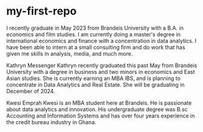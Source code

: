 # my-first-repo
I recently graduate in May 2023 from Brandeis University with a B.A. in economics and film studies. I am currently doing a master's degree in international economics and finance with a concentration in data analytics. I have been able to intern at a small consulting firm and do work that has given me skills in analysis, media, and much more.

Kathryn Messenger
Kathryn recently graduated this past May from Brandeis University with a degree in business and two minors in economics and East Asian studies. She is currently earning an MBA IBS, and is planning to concentrate in Data Analytics and Real Estate. She will be graduating in December of 2024. 

Kwesi Emprah 
Kwesi is an MBA student here at Brandeis. He is passionate about data analytics and innovation. His undergraduate degree was B.sc Accounting and Information Systems and has over four years experience in the credit bureau industry in Ghana.
